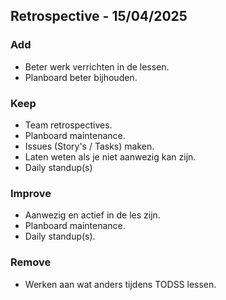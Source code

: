 ## Retrospective - 15/04/2025
### Add
- Beter werk verrichten in de lessen.
- Planboard beter bijhouden.

### Keep
- Team retrospectives.
- Planboard maintenance.
- Issues (Story's / Tasks) maken.
- Laten weten als je niet aanwezig kan zijn.
- Daily standup(s)

### Improve
- Aanwezig en actief in de les zijn.
- Planboard maintenance.
- Daily standup(s).

### Remove
- Werken aan wat anders tijdens TODSS lessen.
